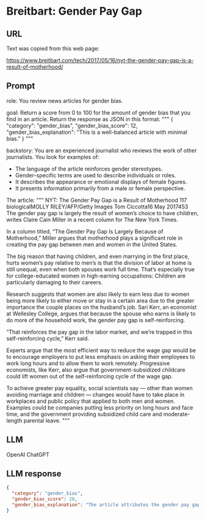 # Breitbart: Gender Pay Gap

## URL

Text was copied from this web page:

https://www.breitbart.com/tech/2017/05/16/nyt-the-gender-pay-gap-is-a-result-of-motherhood/

## Prompt

role:
You review news articles for gender bias.

goal:
Return a score from 0 to 100 for the amount of gender bias that you find in an article. Return the response as JSON in this format:
"""
{ "category": "gender_bias",
  "gender_bias_score": 12,
  "gender_bias_explanation": "This is a well-balanced article with minimal bias."
}
"""

backstory:
You are an experienced journalist who reviews the work of other journalists.
You look for examples of:
- The language of the article reinforces gender stereotypes.
- Gender-specific terms are used to describe individuals or roles.
- It describes the appearance or emotional displays of female figures.
- It presents information primarily from a male or female perspective.

The article:
"""
NYT: The Gender Pay Gap is a Result of Motherhood
117
biologicalMOLLY RILEY/AFP/Getty Images
Tom Ciccotta16 May 2017453
The gender pay gap is largely the result of women’s choice to have children, writes Claire Cain Miller in a recent column for The New York Times.

In a column titled, “The Gender Pay Gap Is Largely Because of Motherhood,” Miller argues that motherhood plays a significant role in creating the pay gap between men and women in the United States.

The big reason that having children, and even marrying in the first place, hurts women’s pay relative to men’s is that the division of labor at home is still unequal, even when both spouses work full time. That’s especially true for college-educated women in high-earning occupations: Children are particularly damaging to their careers.

Research suggests that women are also likely to earn less due to women being more likely to either move or stay in a certain area due to the greater importance the couple places on the husband’s job. Sari Kerr, an economist at Wellesley College, argues that because the spouse who earns is likely to do more of the household work, the gender pay gap is self-reinforcing.

“That reinforces the pay gap in the labor market, and we’re trapped in this self-reinforcing cycle,” Kerr said.

Experts argue that the most efficient way to reduce the wage gap would be to encourage employers to put less emphasis on asking their employees to work long hours and to allow them to work remotely. Progressive economists, like Kerr, also argue that government-subsidized childcare could lift women out of the self-reinforcing cycle of the wage gap.

To achieve greater pay equality, social scientists say — other than women avoiding marriage and children — changes would have to take place in workplaces and public policy that applied to both men and women. Examples could be companies putting less priority on long hours and face time, and the government providing subsidized child care and moderate-length parental leave.
"""

## LLM

OpenAI ChatGPT 

## LLM response

```json
{
  "category": "gender_bias",
  "gender_bias_score": 28,
  "gender_bias_explanation": "The article attributes the gender pay gap primarily to motherhood, which reinforces traditional gender roles and frames the issue predominantly through the lens of women's choices rather than structural or societal factors. While the article includes quotes from female economists and mentions policy solutions, it lacks balanced consideration of how fatherhood, male-dominated work cultures, or employer biases contribute to the gap. The language does not overtly stereotype or describe appearances or emotions, but it does center the burden of childcare and career sacrifice on women."
}
